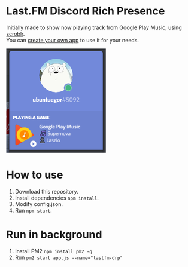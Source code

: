 # Last.FM Discord Rich Presence
Initially made to show now playing track from Google Play Music, using [scroblr](http://scroblr.fm/).<br>
You can [create your own app](https://discordapp.com/developers/applications/me) to use it for your needs.

![alt text](example.png "Using for Google Play Music")
# How to use
1. Download this repository.
2. Install dependencies `npm install`.
3. Modify config.json.
4. Run `npm start`.
# Run in background
1. Install PM2 `npm install pm2 -g`
2. Run `pm2 start app.js --name="lastfm-drp"`
